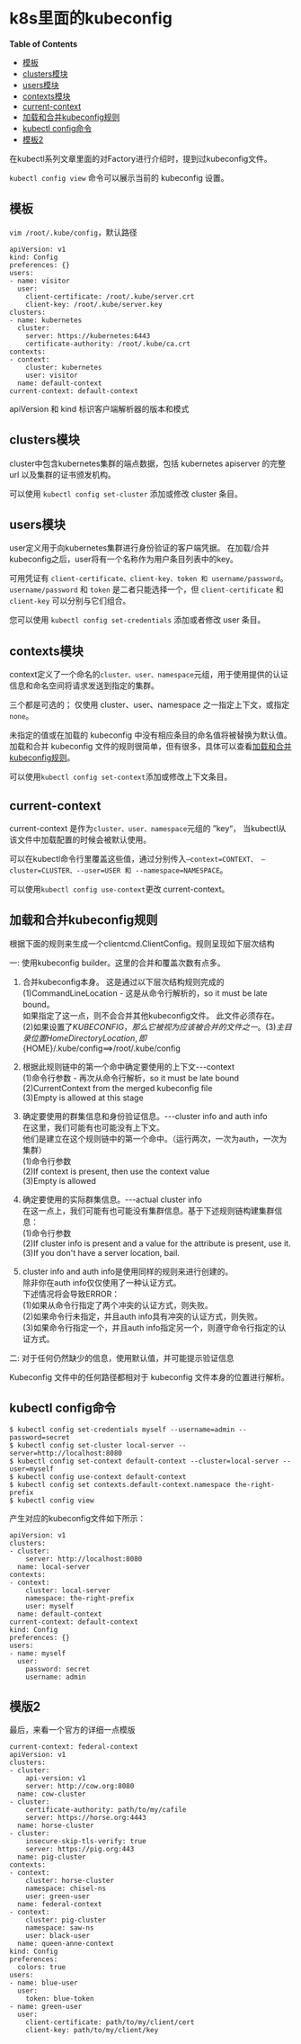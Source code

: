 # k8s里面的kubeconfig

**Table of Contents**
<!-- BEGIN MUNGE: GENERATED_TOC -->
  - [模板](#模板)
  - [clusters模块](#clusters模块)
  - [users模块](#users模块)
  - [contexts模块](#contexts模块)
  - [current-context](#current-context)
  - [加载和合并kubeconfig规则](#加载和合并kubeconfig规则)
  - [kubectl config命令](#kubectl-config命令)
  - [模板2](#模板2)

<!-- END MUNGE: GENERATED_TOC -->


在kubectl系列文章里面的对Factory进行介绍时，提到过kubeconfig文件。

`kubectl config view` 命令可以展示当前的 kubeconfig 设置。

## 模板
`vim /root/.kube/config`，默认路径

```
apiVersion: v1
kind: Config
preferences: {}
users:
- name: visitor
  user:
    client-certificate: /root/.kube/server.crt
    client-key: /root/.kube/server.key
clusters:
- name: kubernetes
  cluster:
    server: https://kubernetes:6443
    certificate-authority: /root/.kube/ca.crt
contexts:
- context:
    cluster: kubernetes
    user: visitor
  name: default-context
current-context: default-context
```
apiVersion 和 kind 标识客户端解析器的版本和模式

## clusters模块
cluster中包含kubernetes集群的端点数据，包括 kubernetes apiserver 的完整 url 以及集群的证书颁发机构。

可以使用 `kubectl config set-cluster` 添加或修改 cluster 条目。

## users模块
user定义用于向kubernetes集群进行身份验证的客户端凭据。
在加载/合并kubeconfig之后，user将有一个名称作为用户条目列表中的key。 

可用凭证有 `client-certificate、client-key、token 和 username/password`。 
`username/password` 和 `token` 是二者只能选择一个，但 `client-certificate` 和 `client-key` 可以分别与它们组合。

您可以使用 `kubectl config set-credentials` 添加或者修改 user 条目。

## contexts模块
context定义了一个命名的`cluster、user、namespace`元组，用于使用提供的认证信息和命名空间将请求发送到指定的集群。

三个都是可选的；
仅使用 cluster、user、namespace 之一指定上下文，或指定`none`。 

未指定的值或在加载的 kubeconfig 中没有相应条目的命名值将被替换为默认值。
加载和合并 kubeconfig 文件的规则很简单，但有很多，具体可以查看[加载和合并kubeconfig规则](#加载和合并kubeconfig规则)。

可以使用`kubectl config set-context`添加或修改上下文条目。

## current-context
current-context 是作为`cluster、user、namespace`元组的 ”key“，
当kubectl从该文件中加载配置的时候会被默认使用。

可以在kubectl命令行里覆盖这些值，通过分别传入`—context=CONTEXT、 —cluster=CLUSTER、--user=USER 和 --namespace=NAMESPACE`。

可以使用`kubectl config use-context`更改 current-context。

## 加载和合并kubeconfig规则
根据下面的规则来生成一个clientcmd.ClientConfig。规则呈现如下层次结构

一: 使用kubeconfig builder。这里的合并和覆盖次数有点多。

1. 合并kubeconfig本身。 这是通过以下层次结构规则完成的  
    (1)CommandLineLocation - 这是从命令行解析的，so it must be late bound。  
	   如果指定了这一点，则不会合并其他kubeconfig文件。 此文件必须存在。  
	(2)如果设置了$KUBECONFIG，那么它被视为应该被合并的文件之一。  
	(3)主目录位置 HomeDirectoryLocation ,即${HOME}/.kube/config==>/root/.kube/config
	
2. 根据此规则链中的第一个命中确定要使用的上下文---context  
    (1)命令行参数 - 再次从命令行解析，so it must be late bound  
	(2)CurrentContext from the merged kubeconfig file  
	(3)Empty is allowed at this stage
3. 确定要使用的群集信息和身份验证信息。---cluster info and auth info  
    在这里，我们可能有也可能没有上下文。  
	他们是建立在这个规则链中的第一个命中。（运行两次，一次为auth，一次为集群）  
	(1)命令行参数  
	(2)If context is present, then use the context value  
	(3)Empty is allowed
4. 确定要使用的实际群集信息。---actual cluster info  
    在这一点上，我们可能有也可能没有集群信息。基于下述规则链构建集群信息：  
	(1)命令行参数  
	(2)If cluster info is present and a value for the attribute is present, use it.  
	(3)If you don't have a server location, bail.
5. cluster info and auth info是使用同样的规则来进行创建的。  
    除非你在auth info仅仅使用了一种认证方式。  
	下述情况将会导致ERROR：  
	(1)如果从命令行指定了两个冲突的认证方式，则失败。  
	(2)如果命令行未指定，并且auth info具有冲突的认证方式，则失败。  
	(3)如果命令行指定一个，并且auth info指定另一个，则遵守命令行指定的认证方式。
	
二: 对于任何仍然缺少的信息，使用默认值，并可能提示验证信息

Kubeconfig 文件中的任何路径都相对于 kubeconfig 文件本身的位置进行解析。

## kubectl config命令
```shell
$ kubectl config set-credentials myself --username=admin --password=secret
$ kubectl config set-cluster local-server --server=http://localhost:8080
$ kubectl config set-context default-context --cluster=local-server --user=myself
$ kubectl config use-context default-context
$ kubectl config set contexts.default-context.namespace the-right-prefix
$ kubectl config view
```
产生对应的kubeconfig文件如下所示：
```
apiVersion: v1
clusters:
- cluster:
    server: http://localhost:8080
  name: local-server
contexts:
- context:
    cluster: local-server
    namespace: the-right-prefix
    user: myself
  name: default-context
current-context: default-context
kind: Config
preferences: {}
users:
- name: myself
  user:
    password: secret
    username: admin
```

## 模版2
最后，来看一个官方的详细一点模版
```
current-context: federal-context
apiVersion: v1
clusters:
- cluster:
    api-version: v1
    server: http://cow.org:8080
  name: cow-cluster
- cluster:
    certificate-authority: path/to/my/cafile
    server: https://horse.org:4443
  name: horse-cluster
- cluster:
    insecure-skip-tls-verify: true
    server: https://pig.org:443
  name: pig-cluster
contexts:
- context:
    cluster: horse-cluster
    namespace: chisel-ns
    user: green-user
  name: federal-context
- context:
    cluster: pig-cluster
    namespace: saw-ns
    user: black-user
  name: queen-anne-context
kind: Config
preferences:
  colors: true
users:
- name: blue-user
  user:
    token: blue-token
- name: green-user
  user:
    client-certificate: path/to/my/client/cert
    client-key: path/to/my/client/key
```
